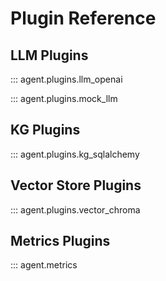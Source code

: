 # Plugin Reference

## LLM Plugins

::: agent.plugins.llm_openai

::: agent.plugins.mock_llm

## KG Plugins

::: agent.plugins.kg_sqlalchemy

## Vector Store Plugins

::: agent.plugins.vector_chroma

## Metrics Plugins

::: agent.metrics
